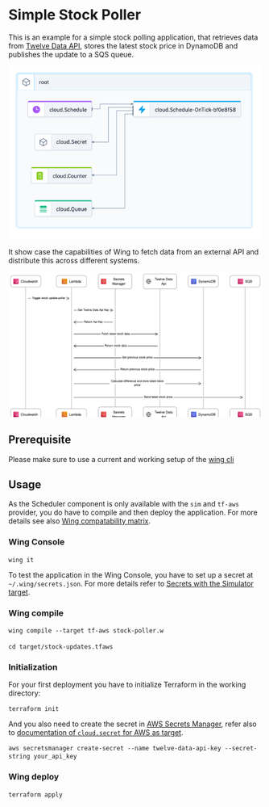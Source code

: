 # Simple Stock Poller

This is an example for a simple stock polling application, that retrieves data from [Twelve Data API](https://twelvedata.com/), stores the latest stock price in DynamoDB and publishes the update to a SQS queue.

![Overview](./overview.png)

It show case the capabilities of Wing to fetch data from an external API and distribute this across different systems.

![Sequence Diagram](./sequence-diagram.png)

## Prerequisite

Please make sure to use a current and working setup of the [wing cli](https://docs.winglang.io/getting-started/installation)

## Usage

As the Scheduler component is only available with the `sim` and `tf-aws` provider, you do have to compile and then deploy the application.
For more details see also [Wing compatability matrix](https://www.winglang.io/docs/standard-library/compatibility-matrix).

### Wing Console

```
wing it
```

To test the application in the Wing Console, you have to set up a secret at `~/.wing/secrets.json`. For more details refer to [Secrets with the Simulator target](https://www.winglang.io/docs/standard-library/cloud/secret#simulator-sim).

### Wing compile

```
wing compile --target tf-aws stock-poller.w

cd target/stock-updates.tfaws
```

### Initialization
For your first deployment you have to initialize Terraform in the working directory:
```
terraform init
```

And you also need to create the secret in [AWS Secrets Manager](https://docs.aws.amazon.com/secretsmanager/latest/userguide/intro.html), refer also to [documentation of `cloud.secret` for AWS as target](https://www.winglang.io/docs/standard-library/cloud/secret#aws-tf-aws-and-awscdk).
```
aws secretsmanager create-secret --name twelve-data-api-key --secret-string your_api_key
```

### Wing deploy
```
terraform apply
```
